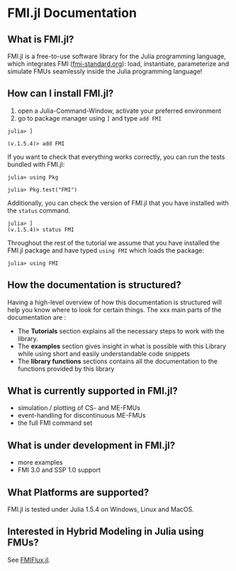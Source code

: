 
# FMI.jl Documentation

## What is FMI.jl?
FMI.jl is a free-to-use software library for the Julia programming language, which integrates FMI ([fmi-standard.org](http://fmi-standard.org/)): load, instantiate, parameterize and simulate FMUs seamlessly inside the Julia programming language!

## How can I install FMI.jl?
1. open a Julia-Command-Window, activate your preferred environment
1. go to package manager using ```]``` and type ```add FMI```
```
julia> ]

(v.1.5.4)> add FMI
```

If you want to check that everything works correctly, you can run the tests bundled with FMI.jl:
```
julia> using Pkg

julia> Pkg.test("FMI")
```

Additionally, you can check the version of FMI.jl that you have installed with the ```status``` command.
```
julia> ]
(v.1.5.4)> status FMI
```

Throughout the rest of the tutorial we assume that you have installed the FMI.jl package and have typed ```using FMI``` which loads the package:

```
julia> using FMI
```

## How the documentation is structured?
Having a high-level overview of how this documentation is structured will help you know where to look for certain things. The xxx main parts of the documentation are :
- The __Tutorials__ section explains all the necessary steps to work with the library.
- The __examples__ section gives insight in what is possible with this Library while using short and easily understandable code snippets
- The __library functions__ sections contains all the documentation to the functions provided by this library

## What is currently supported in FMI.jl?
- simulation / plotting of CS- and ME-FMUs
- event-handling for discontinuous ME-FMUs
- the full FMI command set

## What is under development in FMI.jl?
- more examples
- FMI 3.0 and SSP 1.0 support

## What Platforms are supported?
FMI.jl is tested under Julia 1.5.4 on Windows, Linux and MacOS.

## Interested in Hybrid Modeling in Julia using FMUs?
See [FMIFlux.jl](https://github.com/ThummeTo/FMIFlux.jl).

